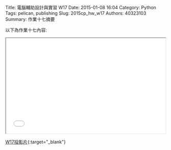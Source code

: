 Title: 電腦輔助設計與實習  W17
Date: 2015-01-08 16:04
Category: Python
Tags: pelican, publishing
Slug: 2015cp_hw_w17
Authors: 40323103
Summary: 作業十七摘要

以下為作業十七內容:

<iframe src="40323103_cp_w17_p.html" width="500" height="300"></iframe>

[W17投影片](40323103_cp_w17_p.html){:target="_blank"}




